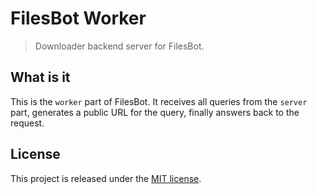 # FilesBot Worker

> Downloader backend server for FilesBot.

## What is it

This is the `worker` part of FilesBot. It receives all queries from the `server`
part, generates a public URL for the query, finally answers back to the request.

## License

This project is released under the [MIT license](LICENSE.txt).
